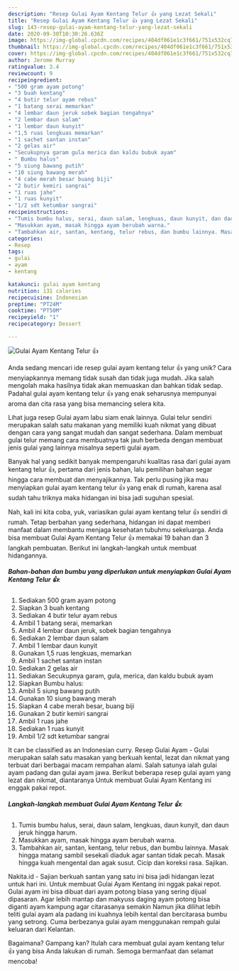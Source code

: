 ```yaml
---
description: "Resep Gulai Ayam Kentang Telur 👍 yang Lezat Sekali"
title: "Resep Gulai Ayam Kentang Telur 👍 yang Lezat Sekali"
slug: 143-resep-gulai-ayam-kentang-telur-yang-lezat-sekali
date: 2020-09-30T10:30:26.636Z
image: https://img-global.cpcdn.com/recipes/404df061e1c3f661/751x532cq70/gulai-ayam-kentang-telur-👍-foto-resep-utama.jpg
thumbnail: https://img-global.cpcdn.com/recipes/404df061e1c3f661/751x532cq70/gulai-ayam-kentang-telur-👍-foto-resep-utama.jpg
cover: https://img-global.cpcdn.com/recipes/404df061e1c3f661/751x532cq70/gulai-ayam-kentang-telur-👍-foto-resep-utama.jpg
author: Jerome Murray
ratingvalue: 3.4
reviewcount: 9
recipeingredient:
- "500 gram ayam potong"
- "3 buah kentang"
- "4 butir telur ayam rebus"
- "1 batang serai memarkan"
- "4 lembar daun jeruk sobek bagian tengahnya"
- "2 lembar daun salam"
- "1 lembar daun kunyit"
- "1,5 ruas lengkuas memarkan"
- "1 sachet santan instan"
- "2 gelas air"
- "Secukupnya garam gula merica dan kaldu bubuk ayam"
- " Bumbu halus"
- "5 siung bawang putih"
- "10 siung bawang merah"
- "4 cabe merah besar buang biji"
- "2 butir kemiri sangrai"
- "1 ruas jahe"
- "1 ruas kunyit"
- "1/2 sdt ketumbar sangrai"
recipeinstructions:
- "Tumis bumbu halus, serai, daun salam, lengkuas, daun kunyit, dan daun jeruk hingga harum."
- "Masukkan ayam, masak hingga ayam berubah warna."
- "Tambahkan air, santan, kentang, telur rebus, dan bumbu lainnya. Masak hingga matang sambil sesekali diaduk agar santan tidak pecah. Masak hingga kuah mengental dan agak susut. Cicip dan koreksi rasa. Sajikan."
categories:
- Resep
tags:
- gulai
- ayam
- kentang

katakunci: gulai ayam kentang 
nutrition: 131 calories
recipecuisine: Indonesian
preptime: "PT24M"
cooktime: "PT50M"
recipeyield: "1"
recipecategory: Dessert

---
```



![Gulai Ayam Kentang Telur 👍](https://img-global.cpcdn.com/recipes/404df061e1c3f661/751x532cq70/gulai-ayam-kentang-telur-👍-foto-resep-utama.jpg)

Anda sedang mencari ide resep gulai ayam kentang telur 👍 yang unik? Cara menyiapkannya memang tidak susah dan tidak juga mudah. Jika salah mengolah maka hasilnya tidak akan memuaskan dan bahkan tidak sedap. Padahal gulai ayam kentang telur 👍 yang enak seharusnya mempunyai aroma dan cita rasa yang bisa memancing selera kita.

Lihat juga resep Gulai ayam labu siam enak lainnya. Gulai telur sendiri merupakan salah satu makanan yang memiliki kuah nikmat yang dibuat dengan cara yang sangat mudah dan sangat sederhana. Dalam membuat gulai telur memang cara membuatnya tak jauh berbeda dengan membuat jenis gulai yang lainnya misalnya seperti gulai ayam.

Banyak hal yang sedikit banyak mempengaruhi kualitas rasa dari gulai ayam kentang telur 👍, pertama dari jenis bahan, lalu pemilihan bahan segar hingga cara membuat dan menyajikannya. Tak perlu pusing jika mau menyiapkan gulai ayam kentang telur 👍 yang enak di rumah, karena asal sudah tahu triknya maka hidangan ini bisa jadi suguhan spesial.


Nah, kali ini kita coba, yuk, variasikan gulai ayam kentang telur 👍 sendiri di rumah. Tetap berbahan yang sederhana, hidangan ini dapat memberi manfaat dalam membantu menjaga kesehatan tubuhmu sekeluarga. Anda bisa membuat Gulai Ayam Kentang Telur 👍 memakai 19 bahan dan 3 langkah pembuatan. Berikut ini langkah-langkah untuk membuat hidangannya.

<!--inarticleads1-->

##### Bahan-bahan dan bumbu yang diperlukan untuk menyiapkan Gulai Ayam Kentang Telur 👍:

1. Sediakan 500 gram ayam potong
1. Siapkan 3 buah kentang
1. Sediakan 4 butir telur ayam rebus
1. Ambil 1 batang serai, memarkan
1. Ambil 4 lembar daun jeruk, sobek bagian tengahnya
1. Sediakan 2 lembar daun salam
1. Ambil 1 lembar daun kunyit
1. Gunakan 1,5 ruas lengkuas, memarkan
1. Ambil 1 sachet santan instan
1. Sediakan 2 gelas air
1. Sediakan Secukupnya garam, gula, merica, dan kaldu bubuk ayam
1. Siapkan  Bumbu halus:
1. Ambil 5 siung bawang putih
1. Gunakan 10 siung bawang merah
1. Siapkan 4 cabe merah besar, buang biji
1. Gunakan 2 butir kemiri sangrai
1. Ambil 1 ruas jahe
1. Sediakan 1 ruas kunyit
1. Ambil 1/2 sdt ketumbar sangrai


It can be classified as an Indonesian curry. Resep Gulai Ayam - Gulai merupakan salah satu masakan yang berkuah kental, lezat dan nikmat yang terbuat dari berbagai macam rempahan alami. Salah satunya ialah gulai ayam padang dan gulai ayam jawa. Berikut beberapa resep gulai ayam yang lezat dan nikmat, diantaranya Untuk membuat Gulai Ayam Kentang ini enggak pakai repot. 

<!--inarticleads2-->

##### Langkah-langkah membuat Gulai Ayam Kentang Telur 👍:

1. Tumis bumbu halus, serai, daun salam, lengkuas, daun kunyit, dan daun jeruk hingga harum.
1. Masukkan ayam, masak hingga ayam berubah warna.
1. Tambahkan air, santan, kentang, telur rebus, dan bumbu lainnya. Masak hingga matang sambil sesekali diaduk agar santan tidak pecah. Masak hingga kuah mengental dan agak susut. Cicip dan koreksi rasa. Sajikan.


Nakita.id - Sajian berkuah santan yang satu ini bisa jadi hidangan lezat untuk hari ini. Untuk membuat Gulai Ayam Kentang ini nggak pakai repot. Gulai ayam ini bisa dibuat dari ayam potong biasa yang sering dijual dipasaran. Agar lebih mantap dan makyuss daging ayam potong bisa diganti ayam kampung agar citarasanya semakin Namun jika dilihat lebih teliti gulai ayam ala padang ini kuahnya lebih kental dan bercitarasa bumbu yang setrong. Cuma berbezanya gulai ayam menggunakan rempah gulai keluaran dari Kelantan. 

Bagaimana? Gampang kan? Itulah cara membuat gulai ayam kentang telur 👍 yang bisa Anda lakukan di rumah. Semoga bermanfaat dan selamat mencoba!

